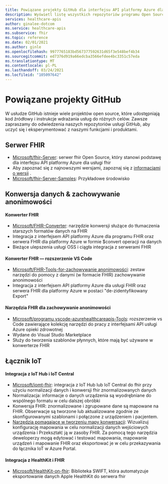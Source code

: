 ```yaml
---
title: Powiązane projekty GitHub dla interfejsu API platformy Azure dla usługi FHIR
description: Wyświetl listę wszystkich repozytoriów programu Open Source (GitHub) dla interfejsu API platformy Azure dla usługi FHIR.
services: healthcare-apis
author: ginalee-dotcom
ms.service: healthcare-apis
ms.subservice: fhir
ms.topic: reference
ms.date: 02/01/2021
ms.author: ginle
ms.openlocfilehash: 9977765183bd567377592631d65f3e548bef4b34
ms.sourcegitcommit: ed7376d919a66edcba3566efdee4bc3351c57eda
ms.translationtype: MT
ms.contentlocale: pl-PL
ms.lasthandoff: 03/24/2021
ms.locfileid: "105097642"
---
```

# <a name="related-github-projects"></a>Powiązane projekty GitHub

W usłudze GitHub istnieje wiele projektów open source, które udostępniają kod źródłowy i instrukcje wdrażania usług do różnych celów. Zawsze zapraszamy do odwiedzenia naszych repozytoriów usługi GitHub, aby uczyć się i eksperymentować z naszymi funkcjami i produktami. 

## <a name="fhir-server"></a>Serwer FHIR
* [Microsoft/fhir-Server](https://github.com/microsoft/fhir-server/): serwer fhir Open Source, który stanowi podstawę dla interfejsu API platformy Azure dla usługi fhir
* Aby zapoznać się z najnowszymi wersjami, zapoznaj się z [informacjami o wersji](https://github.com/microsoft/fhir-server/releases) .
* [Microsoft/fhir-Server-Samples](https://github.com/microsoft/fhir-server-samples): Przykładowe środowisko

## <a name="data-conversion--anonymization"></a>Konwersja danych & zachowywanie anonimowości

#### <a name="fhir-converter"></a>Konwerter FHIR
* [Microsoft/FHIR-Converter](https://github.com/microsoft/FHIR-Converter): narzędzie konwersji służące do tłumaczenia starszych formatów danych na FHIR
* Integracja z interfejsem API platformy Azure dla programu FHIR oraz serwera FHIR dla platformy Azure w formie $convert operacji na danych
* Bieżące ulepszenia usługi OSS i ciągła integracja z serwerami FHIR
 
#### <a name="fhir-converter---vs-code-extension"></a>Konwerter FHIR — rozszerzenie VS Code
* [Microsoft/FHIR-Tools-for-zachowywanie anonimowości](https://github.com/microsoft/FHIR-Tools-for-Anonymization): zestaw narzędzi do pomocy z danymi (w formacie FHIR) zachowywanie anonimowości
* Integracja z interfejsem API platformy Azure dla usługi FHIR oraz serwera FHIR dla platformy Azure w postaci "de-zidentyfikowany Export"

#### <a name="fhir-tools-for-anonymization"></a>Narzędzia FHIR dla zachowywanie anonimowości
* [Microsoft/programu vscode-azurehealthcareapis-Tools](https://github.com/microsoft/vscode-azurehealthcareapis-tools): rozszerzenie vs Code zawierające kolekcję narzędzi do pracy z interfejsami API usługi Azure opieki zdrowotnej
* Wydane do Visual Studio Marketplace
* Służy do tworzenia szablonów płynnych, które mają być używane w konwerterze FHIR

## <a name="iot-connector"></a>Łącznik IoT

#### <a name="integration-with-iot-hub-and-iot-central"></a>Integracja z IoT Hub i IoT Central
* [Microsoft/iomt-fhir](https://github.com/microsoft/iomt-fhir): integracja z IoT Hub lub IoT Central do fhir przy użyciu normalizacji danych i konwersji fhir znormalizowanych danych
* Normalizacja: informacje o danych urządzenia są wyodrębniane do wspólnego formatu w celu dalszej obróbki
* Konwersja FHIR: znormalizowane i zgrupowane dane są mapowane na FHIR. Obserwacje są tworzone lub aktualizowane zgodnie ze skonfigurowanymi szablonami i połączone z urządzeniem i pacjentem.
* [Narzędzia pomagające w tworzeniu mapy konwersacji](https://github.com/microsoft/iomt-fhir/tree/master/tools/data-mapper): Wizualizuj konfigurację mapowania w celu normalizacji danych wejściowych urządzenia i Przekształć ją w zasoby FHIR. Za pomocą tego narzędzia deweloperzy mogą edytować i testować mapowania, mapowanie urządzeń i mapowanie FHIR oraz eksportować je w celu przekazywania do łącznika IoT w Azure Portal.

#### <a name="healthkit-and-fhir-integration"></a>Integracja z HealthKit i FHIR
* [Microsoft/HealthKit-on-fhir](https://github.com/microsoft/healthkit-on-fhir): Biblioteka SWIFT, która automatyzuje eksportowanie danych Apple HealthKit do serwera fhir

 